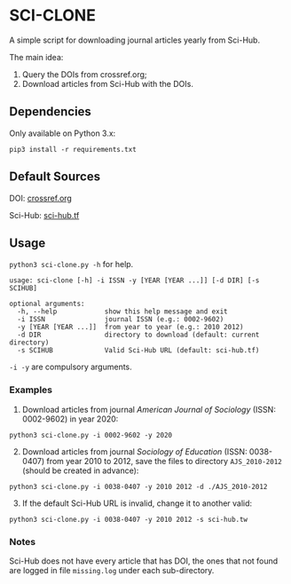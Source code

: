 # SCI-CLONE

A simple script for downloading journal articles yearly from Sci-Hub. 

The main idea:

1. Query the DOIs from crossref.org;
2. Download articles from Sci-Hub with the DOIs.

## Dependencies

Only available on Python 3.x:

  ```{python}
  pip3 install -r requirements.txt
  ```

## Default Sources

  DOI: [crossref.org](https://crossref.org)

  Sci-Hub: [sci-hub.tf](https://sci-hub.tf)


## Usage

  ```python3 sci-clone.py -h``` for help.
  ```{bash}
  usage: sci-clone [-h] -i ISSN -y [YEAR [YEAR ...]] [-d DIR] [-s SCIHUB]

  optional arguments:
    -h, --help            show this help message and exit
    -i ISSN               journal ISSN (e.g.: 0002-9602)
    -y [YEAR [YEAR ...]]  from year to year (e.g.: 2010 2012)
    -d DIR                directory to download (default: current directory)
    -s SCIHUB             Valid Sci-Hub URL (default: sci-hub.tf)
  ```
   ```-i -y``` are compulsory arguments.

   ### Examples

   1. Download articles from journal _American Journal of Sociology_ (ISSN: 0002-9602) in year 2020:
   ```{bash}
   python3 sci-clone.py -i 0002-9602 -y 2020
   ```

   2. Download articles from journal _Sociology of Education_ (ISSN: 0038-0407) from year 2010 to 2012, save the files to directory ```AJS_2010-2012``` (should be created in advance):
   ```{bash}
   python3 sci-clone.py -i 0038-0407 -y 2010 2012 -d ./AJS_2010-2012
   ```

   3. If the default Sci-Hub URL is invalid, change it to another valid:
   ```{bash}
   python3 sci-clone.py -i 0038-0407 -y 2010 2012 -s sci-hub.tw
   ```

   ### Notes

   Sci-Hub does not have every article that has DOI, the ones that not found are logged in file ```missing.log``` under each sub-directory.

   
